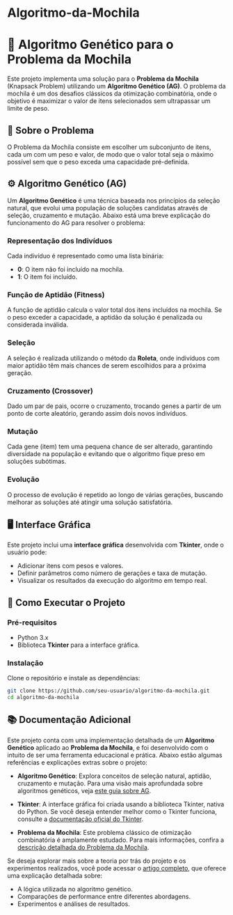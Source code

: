 # Algoritmo-da-Mochila

# 🧬 Algoritmo Genético para o Problema da Mochila

Este projeto implementa uma solução para o **Problema da Mochila** (Knapsack Problem) utilizando um **Algoritmo Genético (AG)**. O problema da mochila é um dos desafios clássicos da otimização combinatória, onde o objetivo é maximizar o valor de itens selecionados sem ultrapassar um limite de peso.

## 🧠 Sobre o Problema
O Problema da Mochila consiste em escolher um subconjunto de itens, cada um com um peso e valor, de modo que o valor total seja o máximo possível sem que o peso exceda uma capacidade pré-definida.

## ⚙️ Algoritmo Genético (AG)
Um **Algoritmo Genético** é uma técnica baseada nos princípios da seleção natural, que evolui uma população de soluções candidatas através de seleção, cruzamento e mutação. Abaixo está uma breve explicação do funcionamento do AG para resolver o problema:

### Representação dos Indivíduos
Cada indivíduo é representado como uma lista binária:
- **0**: O item não foi incluído na mochila.
- **1**: O item foi incluído.

### Função de Aptidão (Fitness)
A função de aptidão calcula o valor total dos itens incluídos na mochila. Se o peso exceder a capacidade, a aptidão da solução é penalizada ou considerada inválida.

### Seleção
A seleção é realizada utilizando o método da **Roleta**, onde indivíduos com maior aptidão têm mais chances de serem escolhidos para a próxima geração.

### Cruzamento (Crossover)
Dado um par de pais, ocorre o cruzamento, trocando genes a partir de um ponto de corte aleatório, gerando assim dois novos indivíduos.

### Mutação
Cada gene (item) tem uma pequena chance de ser alterado, garantindo diversidade na população e evitando que o algoritmo fique preso em soluções subótimas.

### Evolução
O processo de evolução é repetido ao longo de várias gerações, buscando melhorar as soluções até atingir uma solução satisfatória.

## 🖥️ Interface Gráfica
Este projeto inclui uma **interface gráfica** desenvolvida com **Tkinter**, onde o usuário pode:
- Adicionar itens com pesos e valores.
- Definir parâmetros como número de gerações e taxa de mutação.
- Visualizar os resultados da execução do algoritmo em tempo real.

## 🚀 Como Executar o Projeto

### Pré-requisitos
- Python 3.x
- Biblioteca **Tkinter** para a interface gráfica.

### Instalação
Clone o repositório e instale as dependências:
```bash
git clone https://github.com/seu-usuario/algoritmo-da-mochila.git
cd algoritmo-da-mochila
````
## 📚 Documentação Adicional
Este projeto conta com uma implementação detalhada de um **Algoritmo Genético** aplicado ao **Problema da Mochila**, e foi desenvolvido com o intuito de ser uma ferramenta educacional e prática. Abaixo estão algumas referências e explicações extras sobre o projeto:

- **Algoritmo Genético**: Explora conceitos de seleção natural, aptidão, cruzamento e mutação. Para uma visão mais aprofundada sobre algoritmos genéticos, veja [este guia sobre AG](https://en.wikipedia.org/wiki/Genetic_algorithm).
  
- **Tkinter**: A interface gráfica foi criada usando a biblioteca Tkinter, nativa do Python. Se você deseja entender melhor como o Tkinter funciona, consulte a [documentação oficial do Tkinter](https://docs.python.org/3/library/tkinter.html).

- **Problema da Mochila**: Este problema clássico de otimização combinatória é amplamente estudado. Para mais informações, confira a [descrição detalhada do Problema da Mochila](https://pt.wikipedia.org/wiki/Problema_da_mochila).

Se deseja explorar mais sobre a teoria por trás do projeto e os experimentos realizados, você pode acessar o [artigo completo](https://docs.google.com/document/d/1J4MfPsPvhfiEZBM4Eaz5432-VcYtMas1N5mR8YDo1tY/edit?usp=sharing), que oferece uma explicação detalhada sobre:
- A lógica utilizada no algoritmo genético.
- Comparações de performance entre diferentes abordagens.
- Experimentos e análises de resultados.

